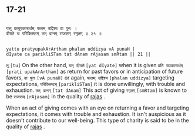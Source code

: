## 17-21


```shloka-sa

यत्तु प्रत्युपकारार्थम् फलम् उद्दिश्य वा पुनः ।
दीयते च परिक्लिष्टम् तत् दानम् राजसम् स्मृतम् ॥ २१ ॥

```
```shloka-sa-hk

yattu pratyupakArArtham phalam uddizya vA punaH |
dIyate ca parikliSTam tat dAnam rAjasam smRtam || 21 ||

```
`तु` `[tu]` On the other hand, `यत् दीयते` `[yat dIyate]` when it is given `प्रति उपकारार्थम्` `[prati upakArArtham]` as return for past favors or in anticipation of future favors, `वा पुनः` `[vA punaH]` or again, `फलम् उद्दिश्य` `[phalam uddizya]` targeting expectations, `परिक्लिष्टम्` `[parikliSTam]` it is done unwillingly, with trouble and exhaustion. `तत् दानम्` `[tat dAnam]` This act of giving `स्मृतम्` `[smRtam]` is known to be `राजसम्` `[rAjasam]` in the quality of 
[rajas](rajas)
.

When an act of giving comes with an eye on returning a favor and targeting expectations, it comes with trouble and exhaustion. It isn't auspicious as it doesn't contribute to our well-being. This type of charity is said to be in the quality of 
[rajas](rajas)
.



